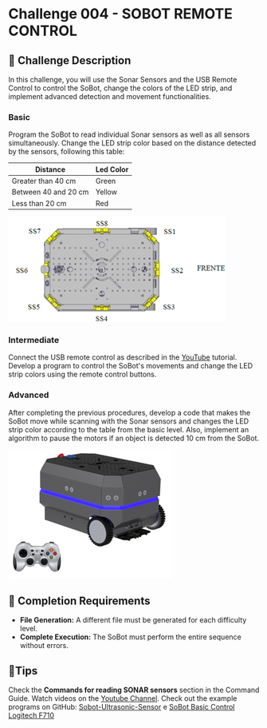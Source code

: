 # Challenge 004 - SOBOT REMOTE CONTROL
## 🎯 Challenge Description
In this challenge, you will use the Sonar Sensors and the USB Remote Control to control the SoBot, change the colors of the LED strip, and implement advanced detection and movement functionalities.

### Basic
Program the SoBot to read individual Sonar sensors as well as all sensors simultaneously. Change the LED strip color based on the distance detected by the sensors, following this table: 

 Distance| Led Color |
|--| -- |
Greater than 40 cm | Green
Between 40 and 20 cm | Yellow
Less than 20 cm | Red

![Sonar Sensors](./imgs/challenge_004_sonar_sensor.png)

### Intermediate 

Connect the USB remote control as described in the [YouTube](https://www.youtube.com/watch?v=F4W7lwZRuD0&list=PLJpodHj3AF0-VNTDBlsqiOu7pw9HkQsv-&index=8) tutorial. Develop a program to control the SoBot's movements and change the LED strip colors using the remote control buttons.


### Advanced
After completing the previous procedures, develop a code that makes the SoBot move while scanning with the Sonar sensors and changes the LED strip color according to the table from the basic level. Also, implement an algorithm to pause the motors if an object is detected 10 cm from the SoBot.

![Sobot Control](./imgs/challenge_004_sobot_control.png)

## 🥇 Completion Requirements
- **File Generation:** A different file must be generated for each difficulty level.
- **Complete Execution:** The SoBot must perform the entire sequence without errors.


## 🌟Tips
Check the **Commands for reading SONAR sensors** section in the Command Guide.
Watch videos on the [Youtube Channel](https://www.youtube.com/@solistecnologia/videos).
Check out the example programs on GitHub: [Sobot-Ultrasonic-Sensor](https://github.com/SolisTecnologia/SoBot-Ultrasonic-Sensor) e [SoBot Basic Control Logitech F710](https://github.com/SolisTecnologia/SoBot-Basic-Control-Logitech-F710) 